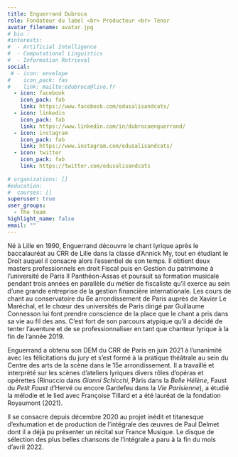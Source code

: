 ```yaml
---
title: Enguerrand Dubroca
role: Fondateur du label <br> Producteur <br> Ténor
avatar_filename: avatar.jpg
# bio :
#interests:
#  - Artificial Intelligence
#  - Computational Linguistics
#  - Information Retrieval
social:
 # - icon: envelope
#    icon_pack: fas
#    link: mailto:edubroca@live.fr
  - icon: facebook
    icon_pack: fab
    link: https://www.facebook.com/edusalisandcats/
  - icon: linkedin
    icon_pack: fab
    link: https://www.linkedin.com/in/dubrocaenguerrand/
  - icon: instagram
    icon_pack: fab
    link: https://www.instagram.com/edusalisandcats/
  - icon: twitter
    icon_pack: fab
    link: https://twitter.com/edusalisandcats
  
# organizations: []
#education:
#  courses: []
superuser: true
user_groups:
  - The team
highlight_name: false
email: ""
---
```

Né à Lille en 1990, Enguerrand découvre le chant lyrique après le baccalauréat au CRR de Lille dans la classe d’Annick My, tout en étudiant le Droit auquel il consacre alors l’essentiel de son temps. Il obtient deux masters professionnels en droit Fiscal puis en Gestion du patrimoine à l’université de Paris II Panthéon-Assas et poursuit sa formation musicale pendant trois années en parallèle du métier de fiscaliste qu’il exerce au sein d’une grande entreprise de la gestion financière internationale. Les cours de chant au conservatoire du 6e arrondissement de Paris auprès de Xavier Le Maréchal, et le chœur des universités de Paris dirigé par Guillaume Connesson lui font prendre conscience de la place que le chant a pris dans sa vie au fil des ans. C’est fort de son parcours atypique qu’il a décidé de tenter l’aventure et de se professionnaliser en tant que chanteur lyrique à la fin de l’année 2019.

Enguerrand a obtenu son DEM du CRR de Paris en juin 2021 à l’unanimité avec les félicitations du jury et s’est formé à la pratique théâtrale au sein du Centre des arts de la scène dans le 15e arrondissement. Il a travaillé et interprété sur les scènes d’ateliers lyriques divers rôles d’opéras et opérettes (Rinuccio dans *Gianni Schicchi*, Pâris dans la *Belle Hélène*, Faust du *Petit Faust* d’Hervé ou encore Gardefeu dans la *Vie Parisienne*), a étudié la mélodie et le lied avec Françoise Tillard et a été lauréat de la fondation Royaumont (2021).

Il se consacre depuis décembre 2020 au projet inédit et titanesque d’exhumation et de production de l’intégrale des œuvres de Paul Delmet dont il a déjà pu présenter un récital sur France Musique. Le disque de sélection des plus belles chansons de l’intégrale a paru à la fin du mois d’avril 2022.